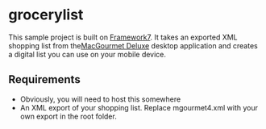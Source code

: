 # grocerylist

This sample project is built on [Framework7](https://framework7.io/). It takes an exported XML shopping list from the[MacGourmet Deluxe](https://marinersoftware.com/product/macgourmet-deluxe/) desktop application and creates a digital list you can use on your mobile device.

## Requirements

  * Obviously, you will need to host this somewhere
  * An XML export of your shopping list. Replace mgourmet4.xml with your own export in the root folder.

